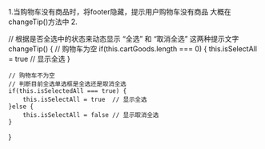 1.当购物车没有商品时，将footer隐藏，提示用户购物车没有商品 
  大概在changeTip()方法中
  2.
  
  
// 根据是否全选中的状态来动态显示 “全选” 和 “取消全选” 这两种提示文字
  changeTip() {
  	// 购物车为空
  	if(this.cartGoods.length === 0) {
  		this.isSelectAll = true  // 显示全选
  	}
  	
  	// 购物车不为空
  	// 判断目前全选单选框是全选还是取消全选
  	if(this.isSelectedAll === true) {
  		this.isSelectAll = true  // 显示全选
  	}else {
  		this.isSelectAll = false // 显示取消全选
  	}
  }